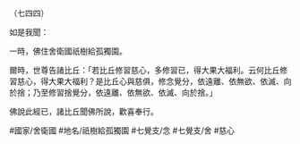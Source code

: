 （七四四）

如是我聞：

一時，佛住舍衛國祇樹給孤獨園。

爾時，世尊告諸比丘：「若比丘修習慈心，多修習已，得大果大福利。云何比丘修習慈心，得大果大福利？是比丘心與慈俱，修念覺分，依遠離、依無欲、依滅、向於捨；乃至修習捨覺分，依遠離、依無欲、依滅、向於捨。」

佛說此經已，諸比丘聞佛所說，歡喜奉行。

#國家/舍衛國
#地名/祇樹給孤獨園
#七覺支/念
#七覺支/舍
#慈心

